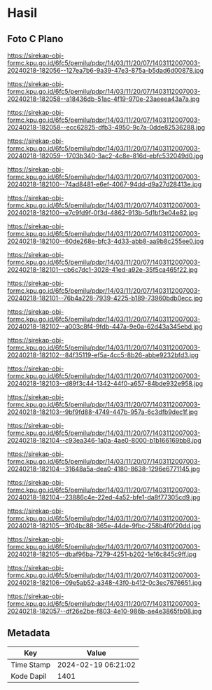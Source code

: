# Hasil

## Foto C Plano

https://sirekap-obj-formc.kpu.go.id/6fc5/pemilu/pdpr/14/03/11/20/07/1403112007003-20240218-182056--127ea7b6-9a39-47e3-875a-b5dad6d00878.jpg

https://sirekap-obj-formc.kpu.go.id/6fc5/pemilu/pdpr/14/03/11/20/07/1403112007003-20240218-182058--a18436db-51ac-4f19-970e-23aeeea43a7a.jpg

https://sirekap-obj-formc.kpu.go.id/6fc5/pemilu/pdpr/14/03/11/20/07/1403112007003-20240218-182058--ecc62825-dfb3-4950-9c7a-0dde82536288.jpg

https://sirekap-obj-formc.kpu.go.id/6fc5/pemilu/pdpr/14/03/11/20/07/1403112007003-20240218-182059--1703b340-3ac2-4c8e-816d-ebfc532049d0.jpg

https://sirekap-obj-formc.kpu.go.id/6fc5/pemilu/pdpr/14/03/11/20/07/1403112007003-20240218-182100--74ad8481-e6ef-4067-94dd-d9a27d28413e.jpg

https://sirekap-obj-formc.kpu.go.id/6fc5/pemilu/pdpr/14/03/11/20/07/1403112007003-20240218-182100--e7c9fd9f-0f3d-4862-913b-5d1bf3e04e82.jpg

https://sirekap-obj-formc.kpu.go.id/6fc5/pemilu/pdpr/14/03/11/20/07/1403112007003-20240218-182100--60de268e-bfc3-4d33-abb8-aa9b8c255ee0.jpg

https://sirekap-obj-formc.kpu.go.id/6fc5/pemilu/pdpr/14/03/11/20/07/1403112007003-20240218-182101--cb6c7dc1-3028-41ed-a92e-35f5ca465f22.jpg

https://sirekap-obj-formc.kpu.go.id/6fc5/pemilu/pdpr/14/03/11/20/07/1403112007003-20240218-182101--76b4a228-7939-4225-b189-73960bdb0ecc.jpg

https://sirekap-obj-formc.kpu.go.id/6fc5/pemilu/pdpr/14/03/11/20/07/1403112007003-20240218-182102--a003c8f4-9fdb-447a-9e0a-62d43a345ebd.jpg

https://sirekap-obj-formc.kpu.go.id/6fc5/pemilu/pdpr/14/03/11/20/07/1403112007003-20240218-182102--84f35119-ef5a-4cc5-8b26-abbe9232bfd3.jpg

https://sirekap-obj-formc.kpu.go.id/6fc5/pemilu/pdpr/14/03/11/20/07/1403112007003-20240218-182103--d89f3c44-1342-44f0-a657-84bde932e958.jpg

https://sirekap-obj-formc.kpu.go.id/6fc5/pemilu/pdpr/14/03/11/20/07/1403112007003-20240218-182103--9bf9fd88-4749-447b-957a-6c3dfb9dec1f.jpg

https://sirekap-obj-formc.kpu.go.id/6fc5/pemilu/pdpr/14/03/11/20/07/1403112007003-20240218-182104--c93ea346-1a0a-4ae0-8000-b1b166169bb8.jpg

https://sirekap-obj-formc.kpu.go.id/6fc5/pemilu/pdpr/14/03/11/20/07/1403112007003-20240218-182104--31648a5a-dea0-4180-8638-1296e6771145.jpg

https://sirekap-obj-formc.kpu.go.id/6fc5/pemilu/pdpr/14/03/11/20/07/1403112007003-20240218-182104--23886c4e-22ed-4a52-bfe1-da8f77305cd9.jpg

https://sirekap-obj-formc.kpu.go.id/6fc5/pemilu/pdpr/14/03/11/20/07/1403112007003-20240218-182105--3f04bc88-365e-44de-9fbc-258b4f0f20dd.jpg

https://sirekap-obj-formc.kpu.go.id/6fc5/pemilu/pdpr/14/03/11/20/07/1403112007003-20240218-182105--dbaf96ba-7279-4251-b202-1e16c845c9ff.jpg

https://sirekap-obj-formc.kpu.go.id/6fc5/pemilu/pdpr/14/03/11/20/07/1403112007003-20240218-182106--09e5ab52-a348-43f0-b412-0c3ec7676651.jpg

https://sirekap-obj-formc.kpu.go.id/6fc5/pemilu/pdpr/14/03/11/20/07/1403112007003-20240218-182057--df26e2be-f803-4e10-986b-ae4e3865fb08.jpg


## Metadata

| Key        | Value               |
| ---------- | ------------------- |
| Time Stamp | 2024-02-19 06:21:02 |
| Kode Dapil | 1401                |



